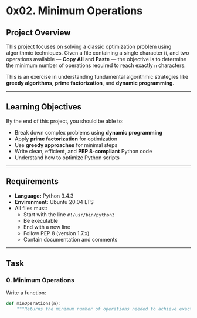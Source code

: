# 0x02. Minimum Operations

## Project Overview

This project focuses on solving a classic optimization problem using algorithmic techniques. Given a file containing a single character `H`, and two operations available — **Copy All** and **Paste** — the objective is to determine the minimum number of operations required to reach exactly `n` characters.

This is an exercise in understanding fundamental algorithmic strategies like **greedy algorithms**, **prime factorization**, and **dynamic programming**.

---

## Learning Objectives

By the end of this project, you should be able to:

- Break down complex problems using **dynamic programming**
- Apply **prime factorization** for optimization
- Use **greedy approaches** for minimal steps
- Write clean, efficient, and **PEP 8-compliant** Python code
- Understand how to optimize Python scripts

---

## Requirements

- **Language:** Python 3.4.3
- **Environment:** Ubuntu 20.04 LTS
- All files must:
  - Start with the line `#!/usr/bin/python3`
  - Be executable
  - End with a new line
  - Follow PEP 8 (version 1.7.x)
  - Contain documentation and comments

---

## Task

### 0. Minimum Operations

Write a function:

```python
def minOperations(n):
    """Returns the minimum number of operations needed to achieve exactly n H characters."""

